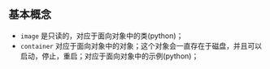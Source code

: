 ## 基本概念
* `image` 是只读的，对应于面向对象中的类(python)；
* `container` 对应于面向对象中的对象；这个对象会一直存在于磁盘，并且可以启动，停止，重启；对应于面向对象中的示例(python)；